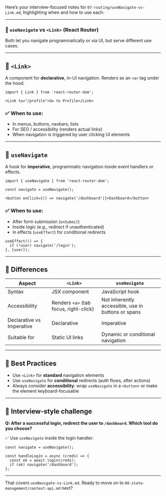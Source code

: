 Here’s your interview-focused notes for `07-routing/useNavigate-vs-Link.md`, highlighting when and how to use each:

------

### 📘 `useNavigate` vs `<Link>` (React Router)

Both let you navigate programmatically or via UI, but serve different use cases.

------

## 🔹 `<Link>`

A component for **declarative**, in-UI navigation. Renders as an `<a>` tag under the hood.

```tsx
import { Link } from 'react-router-dom';

<Link to="/profile">Go to Profile</Link>
```

### ✅ When to use:

- In menus, buttons, navbars, lists
- For SEO / accessibility (renders actual links)
- When navigation is triggered by user clicking UI elements

------

## 🔹 `useNavigate`

A hook for **imperative**, programmatic navigation inside event handlers or effects.

```tsx
import { useNavigate } from 'react-router-dom';

const navigate = useNavigate();

<button onClick={() => navigate('/dashboard')}>Dashboard</button>
```

### ✅ When to use:

- After form submission (`onSubmit`)
- Inside logic (e.g., redirect if unauthenticated)
- In effects (`useEffect`) for conditional redirects

```tsx
useEffect(() => {
  if (!user) navigate('/login');
}, [user]);
```

------

## 🔸 Differences

| Aspect                    | `<Link>`                               | `useNavigate`                                      |
| ------------------------- | -------------------------------------- | -------------------------------------------------- |
| Syntax                    | JSX component                          | JavaScript hook                                    |
| Accessibility             | Renders `<a>` (tab focus, right-click) | Not inherently accessible, use in buttons or spans |
| Declarative vs Imperative | Declarative                            | Imperative                                         |
| Suitable for              | Static UI links                        | Dynamic or conditional navigation                  |

------

## 🧠 Best Practices

- Use `<Link>` for **standard** navigation elements
- Use `useNavigate` for **conditional** redirects (auth flows, after actions)
- Always consider **accessibility**: wrap `useNavigate` in a `<button>` or make the element keyboard-focusable

------

## 🧪 Interview-style challenge

**Q: After a successful login, redirect the user to `/dashboard`. Which tool do you choose?**

✅ Use `useNavigate` inside the login handler:

```tsx
const navigate = useNavigate();

const handleLogin = async (creds) => {
  const ok = await login(creds);
  if (ok) navigate('/dashboard');
};
```

------

That covers `useNavigate-vs-Link.md`. Ready to move on to `08-state-management/context-api.md` next?